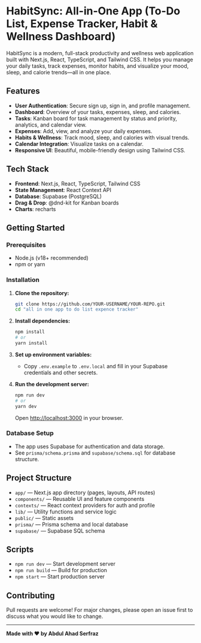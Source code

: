 # HabitSync: All-in-One App (To-Do List, Expense Tracker, Habit & Wellness Dashboard)

HabitSync is a modern, full-stack productivity and wellness web application built with Next.js, React, TypeScript, and Tailwind CSS. It helps you manage your daily tasks, track expenses, monitor habits, and visualize your mood, sleep, and calorie trends—all in one place.

## Features

- **User Authentication**: Secure sign up, sign in, and profile management.
- **Dashboard**: Overview of your tasks, expenses, sleep, and calories.
- **Tasks**: Kanban board for task management by status and priority, analytics, and calendar view.
- **Expenses**: Add, view, and analyze your daily expenses.
- **Habits & Wellness**: Track mood, sleep, and calories with visual trends.
- **Calendar Integration**: Visualize tasks on a calendar.
- **Responsive UI**: Beautiful, mobile-friendly design using Tailwind CSS.

## Tech Stack

- **Frontend**: Next.js, React, TypeScript, Tailwind CSS
- **State Management**: React Context API
- **Database**: Supabase (PostgreSQL)
- **Drag & Drop**: @dnd-kit for Kanban boards
- **Charts**: recharts

## Getting Started

### Prerequisites
- Node.js (v18+ recommended)
- npm or yarn

### Installation
1. **Clone the repository:**
   ```bash
   git clone https://github.com/YOUR-USERNAME/YOUR-REPO.git
   cd "all in one app to do list expence tracker"
   ```
2. **Install dependencies:**
   ```bash
   npm install
   # or
   yarn install
   ```
3. **Set up environment variables:**
   - Copy `.env.example` to `.env.local` and fill in your Supabase credentials and other secrets.

4. **Run the development server:**
   ```bash
   npm run dev
   # or
   yarn dev
   ```
   Open [http://localhost:3000](http://localhost:3000) in your browser.

### Database Setup
- The app uses Supabase for authentication and data storage.
- See `prisma/schema.prisma` and `supabase/schema.sql` for database structure.

## Project Structure

- `app/` — Next.js app directory (pages, layouts, API routes)
- `components/` — Reusable UI and feature components
- `contexts/` — React context providers for auth and profile
- `lib/` — Utility functions and service logic
- `public/` — Static assets
- `prisma/` — Prisma schema and local database
- `supabase/` — Supabase SQL schema

## Scripts
- `npm run dev` — Start development server
- `npm run build` — Build for production
- `npm start` — Start production server

## Contributing
Pull requests are welcome! For major changes, please open an issue first to discuss what you would like to change.

---

**Made with ❤️ by Abdul Ahad Serfraz**

